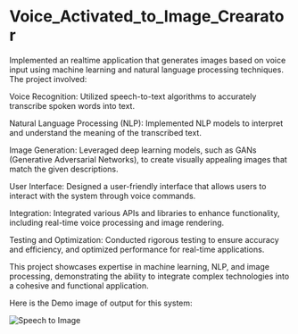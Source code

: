 # Voice_Activated_to_Image_Crearator

Implemented an realtime application that generates images based on voice input using machine learning and natural language processing techniques. The project involved:

Voice Recognition: Utilized speech-to-text algorithms to accurately transcribe spoken words into text.

Natural Language Processing (NLP): Implemented NLP models to interpret and understand the meaning of the transcribed text.

Image Generation: Leveraged deep learning models, such as GANs (Generative Adversarial Networks), to create visually appealing images that match the given descriptions.

User Interface: Designed a user-friendly interface that allows users to interact with the system through voice commands.

Integration: Integrated various APIs and libraries to enhance functionality, including real-time voice processing and image rendering.

Testing and Optimization: Conducted rigorous testing to ensure accuracy and efficiency, and optimized performance for real-time applications.

This project showcases expertise in machine learning, NLP, and image processing, demonstrating the ability to integrate complex technologies into a cohesive and functional application.

Here is the Demo image of output for this system:

![Speech to Image](https://github.com/psankarmidhil/Voice_Activated_Image_Creator/assets/111223199/003e80c4-755f-4ff6-9d78-a57b90d0d79b)

